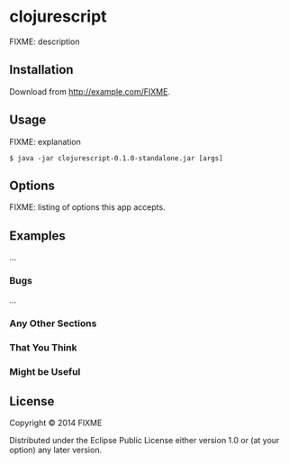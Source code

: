 # clojurescript

FIXME: description

## Installation

Download from http://example.com/FIXME.

## Usage

FIXME: explanation

    $ java -jar clojurescript-0.1.0-standalone.jar [args]

## Options

FIXME: listing of options this app accepts.

## Examples

...

### Bugs

...

### Any Other Sections
### That You Think
### Might be Useful

## License

Copyright © 2014 FIXME

Distributed under the Eclipse Public License either version 1.0 or (at
your option) any later version.
